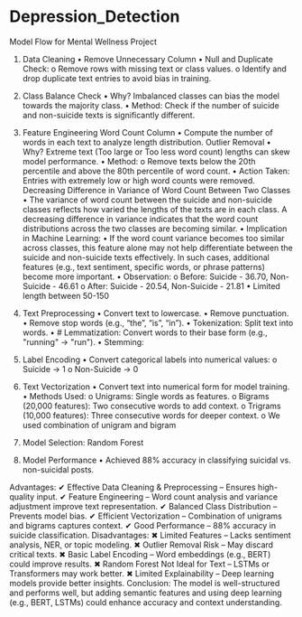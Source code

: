 # Depression_Detection

Model Flow for Mental Wellness Project
1. Data Cleaning
•	Remove Unnecessary Column
•	Null and Duplicate Check: 
o	Remove rows with missing text or class values.
o	Identify and drop duplicate text entries to avoid bias in training.
2. Class Balance Check
•	Why? Imbalanced classes can bias the model towards the majority class.
•	Method: Check if the number of suicide and non-suicide texts is significantly different.
3. Feature Engineering
Word Count Column
•	Compute the number of words in each text to analyze length distribution.
Outlier Removal
•	Why? Extreme text (Too large or Too less word count) lengths can skew model performance.
•	Method: 
o	Remove texts below the 20th percentile and above the 80th percentile of word count.
•	Action Taken: Entries with extremely low or high word counts were removed.
Decreasing Difference in Variance of Word Count Between Two Classes
•	The variance of word count between the suicide and non-suicide classes reflects how varied the lengths of the texts are in each class. A decreasing difference in variance indicates that the word count distributions across the two classes are becoming similar.
•	Implication in Machine Learning:
•	If the word count variance becomes too similar across classes, this feature alone may not help differentiate between the suicide and non-suicide texts effectively. In such cases, additional features (e.g., text sentiment, specific words, or phrase patterns) become more important.
•	Observation: 
o	Before: Suicide - 36.70, Non-Suicide - 46.61
o	After: Suicide - 20.54, Non-Suicide - 21.81
•	Limited length between 50-150



4. Text Preprocessing
•	Convert text to lowercase.
•	Remove punctuation.
•	Remove stop words (e.g., “the”, “is”, “in”).
•	Tokenization: Split text into words.
•	# Lemmatization: Convert words to their base form (e.g., "running" → "run").
•	Stemming:
5. Label Encoding
•	Convert categorical labels into numerical values: 
o	Suicide → 1
o	Non-Suicide → 0
6. Text Vectorization
•	Convert text into numerical form for model training.
•	Methods Used: 
o	Unigrams: Single words as features.
o	Bigrams (20,000 features): Two consecutive words to add context.
o	Trigrams (10,000 features): Three consecutive words for deeper context.
o	We used combination of unigram and bigram
7. Model Selection: Random Forest
8. Model Performance
•	Achieved 88% accuracy in classifying suicidal vs. non-suicidal posts.

Advantages:
✔ Effective Data Cleaning & Preprocessing – Ensures high-quality input.
✔ Feature Engineering – Word count analysis and variance adjustment improve text representation.
✔ Balanced Class Distribution – Prevents model bias.
✔ Efficient Vectorization – Combination of unigrams and bigrams captures context.
✔ Good Performance – 88% accuracy in suicide classification.
Disadvantages:
✖ Limited Features – Lacks sentiment analysis, NER, or topic modeling.
✖ Outlier Removal Risk – May discard critical texts.
✖ Basic Label Encoding – Word embeddings (e.g., BERT) could improve results.
✖ Random Forest Not Ideal for Text – LSTMs or Transformers may work better.
✖ Limited Explainability – Deep learning models provide better insights.
Conclusion:
The model is well-structured and performs well, but adding semantic features and using deep learning (e.g., BERT, LSTMs) could enhance accuracy and context understanding.
